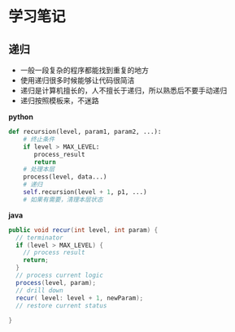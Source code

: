 # 学习笔记

## 递归
- 一般一段复杂的程序都能找到重复的地方
- 使用递归很多时候能够让代码很简洁
- 递归是计算机擅长的，人不擅长于递归，所以熟悉后不要手动递归
- 递归按照模板来，不迷路

**python**
```python
def recursion(level, param1, param2, ...): 
    # 终止条件
    if level > MAX_LEVEL: 
	   process_result 
	   return 
    # 处理本层
    process(level, data...) 
    # 递归 
    self.recursion(level + 1, p1, ...) 
    # 如果有需要，清理本层状态
```

**java**
```java
public void recur(int level, int param) { 
  // terminator 
  if (level > MAX_LEVEL) { 
    // process result 
    return; 
  }
  // process current logic 
  process(level, param); 
  // drill down 
  recur( level: level + 1, newParam); 
  // restore current status 
 
}
```
